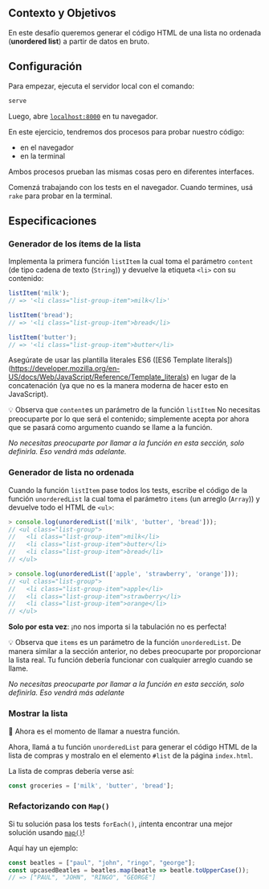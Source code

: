 ## Contexto y Objetivos

En este desafío queremos generar el código HTML de una lista no ordenada (**unordered list**) a partir de datos en bruto.

## Configuración

Para empezar, ejecuta el servidor local con el comando:

```bash
serve
```

Luego, abre [`localhost:8000`](http://localhost:8000) en tu navegador.

En este ejercicio, tendremos dos procesos para probar nuestro código:
- en el navegador
- en la terminal

Ambos procesos prueban las mismas cosas pero en diferentes interfaces.

Comenzá trabajando con los tests en el navegador. Cuando termines, usá `rake` para probar en la terminal.

## Especificaciones

### Generador de los ítems de la lista

Implementa la primera función `listItem` la cual toma el parámetro `content` (de tipo cadena de texto (`String`)) y devuelve la etiqueta `<li>` con su contenido:

```js
listItem('milk');
// => '<li class="list-group-item">milk</li>'

listItem('bread');
// => '<li class="list-group-item">bread</li>

listItem('butter');
// => '<li class="list-group-item">butter</li>
```

Asegúrate de usar las plantilla literales ES6 ([ES6 Template literals])(https://developer.mozilla.org/en-US/docs/Web/JavaScript/Reference/Template_literals) en lugar de la concatenación (ya que no es la manera moderna de hacer esto en JavaScript).

💡 Observa que `content`es un parámetro de la función `listItem` No necesitas preocuparte por lo que será el contenido; simplemente acepta por ahora que se pasará como argumento cuando se llame a la función.

_No necesitas preocuparte por llamar a la función en esta sección, solo definirla. Eso vendrá más adelante._


### Generador de lista no ordenada

Cuando la función `listItem` pase todos los tests, escribe el código de la función `unorderedList` la cual toma el parámetro `items` (un arreglo (`Array`)) y devuelve todo el HTML de `<ul>`:

```js
> console.log(unorderedList(['milk', 'butter', 'bread']));
// <ul class="list-group">
//   <li class="list-group-item">milk</li>
//   <li class="list-group-item">butter</li>
//   <li class="list-group-item">bread</li>
// </ul>

> console.log(unorderedList(['apple', 'strawberry', 'orange']));
// <ul class="list-group">
//   <li class="list-group-item">apple</li>
//   <li class="list-group-item">strawberry</li>
//   <li class="list-group-item">orange</li>
// </ul>
```

**Solo por esta vez**: ¡no nos importa si la tabulación no es perfecta!

💡 Observa que `items` es un parámetro de la función `unorderedList`. De manera similar a la sección anterior, no debes preocuparte por proporcionar la lista real. Tu función debería funcionar con cualquier arreglo cuando se llame.

_No necesitas preocuparte por llamar a la función en esta sección, solo definirla. Eso vendrá más adelante_

### Mostrar la lista

🚀 Ahora es el momento de llamar a nuestra función.

Ahora, llamá a tu función `unorderedList` para generar el código HTML de la lista de compras y mostralo en el elemento `#list` de la página `index.html`.

La lista de compras debería verse así:
```js
const groceries = ['milk', 'butter', 'bread'];
```

### Refactorizando con `Map()`

Si tu solución pasa los tests `forEach()`, ¡intenta encontrar una mejor solución usando [`map()`](https://developer.mozilla.org/en-US/docs/Web/JavaScript/Reference/Global_Objects/Array/map)!

Aquí hay un ejemplo:

```js
const beatles = ["paul", "john", "ringo", "george"];
const upcasedBeatles = beatles.map(beatle => beatle.toUpperCase());
// => ["PAUL", "JOHN", "RINGO", "GEORGE"]
```
